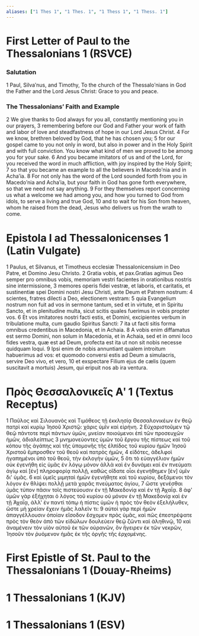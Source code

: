 ```yaml
---
aliases: ["1 Thes 1", "1 Thes. 1", "1 Thess 1", "1 Thess. 1"]
---
```



# First Letter of Paul to the Thessalonians 1 (RSVCE)

### Salutation
1 Paul, Silvaʹnus, and Timothy, To the church of the Thessaloʹnians in God the Father and the Lord Jesus Christ: Grace to you and peace.
### The Thessalonians’ Faith and Example
2 We give thanks to God always for you all, constantly mentioning you in our prayers,
3 remembering before our God and Father your work of faith and labor of love and steadfastness of hope in our Lord Jesus Christ.
4 For we know, brethren beloved by God, that he has chosen you;
5 for our gospel came to you not only in word, but also in power and in the Holy Spirit and with full conviction. You know what kind of men we proved to be among you for your sake.
6 And you became imitators of us and of the Lord, for you received the word in much affliction, with joy inspired by the Holy Spirit;
7 so that you became an example to all the believers in Macedoʹnia and in Achaʹia.
8 For not only has the word of the Lord sounded forth from you in Macedoʹnia and Achaʹia, but your faith in God has gone forth everywhere, so that we need not say anything.
9 For they themselves report concerning us what a welcome we had among you, and how you turned to God from idols, to serve a living and true God,
10 and to wait for his Son from heaven, whom he raised from the dead, Jesus who delivers us from the wrath to come.


# Epistola I ad Thessalonicenses 1 (Latin Vulgate)

1 Paulus, et Silvanus, et Timotheus ecclesiæ Thessalonicensium in Deo Patre, et Domino Jesu Christo.
2 Gratia vobis, et pax.Gratias agimus Deo semper pro omnibus vobis, memoriam vestri facientes in orationibus nostris sine intermissione,
3 memores operis fidei vestræ, et laboris, et caritatis, et sustinentiæ spei Domini nostri Jesu Christi, ante Deum et Patrem nostrum:
4 scientes, fratres dilecti a Deo, electionem vestram:
5 quia Evangelium nostrum non fuit ad vos in sermone tantum, sed et in virtute, et in Spiritu Sancto, et in plenitudine multa, sicut scitis quales fuerimus in vobis propter vos.
6 Et vos imitatores nostri facti estis, et Domini, excipientes verbum in tribulatione multa, cum gaudio Spiritus Sancti:
7 ita ut facti sitis forma omnibus credentibus in Macedonia, et in Achaia.
8 A vobis enim diffamatus est sermo Domini, non solum in Macedonia, et in Achaia, sed et in omni loco fides vestra, quæ est ad Deum, profecta est ita ut non sit nobis necesse quidquam loqui.
9 Ipsi enim de nobis annuntiant qualem introitum habuerimus ad vos: et quomodo conversi estis ad Deum a simulacris, servire Deo vivo, et vero,
10 et exspectare Filium ejus de cælis (quem suscitavit a mortuis) Jesum, qui eripuit nos ab ira ventura.


# Πρὸς Θεσσαλονικεῖς Αʹ 1 (Textus Receptus)

1 Παῦλος καὶ Σιλουανὸς καὶ Τιμόθεος τῇ ἐκκλησίᾳ Θεσσαλονικέων ἐν θεῷ πατρὶ καὶ κυρίῳ Ἰησοῦ Χριστῷ: χάρις ὑμῖν καὶ εἰρήνη.
2 Εὐχαριστοῦμεν τῷ θεῷ πάντοτε περὶ πάντων ὑμῶν, μνείαν ποιούμενοι ἐπὶ τῶν προσευχῶν ἡμῶν, ἀδιαλείπτως
3 μνημονεύοντες ὑμῶν τοῦ ἔργου τῆς πίστεως καὶ τοῦ κόπου τῆς ἀγάπης καὶ τῆς ὑπομονῆς τῆς ἐλπίδος τοῦ κυρίου ἡμῶν Ἰησοῦ Χριστοῦ ἔμπροσθεν τοῦ θεοῦ καὶ πατρὸς ἡμῶν,
4 εἰδότες, ἀδελφοὶ ἠγαπημένοι ὑπὸ τοῦ θεοῦ, τὴν ἐκλογὴν ὑμῶν,
5 ὅτι τὸ εὐαγγέλιον ἡμῶν οὐκ ἐγενήθη εἰς ὑμᾶς ἐν λόγῳ μόνον ἀλλὰ καὶ ἐν δυνάμει καὶ ἐν πνεύματι ἁγίῳ καὶ [ἐν] πληροφορίᾳ πολλῇ, καθὼς οἴδατε οἷοι ἐγενήθημεν [ἐν] ὑμῖν δι' ὑμᾶς.
6 καὶ ὑμεῖς μιμηταὶ ἡμῶν ἐγενήθητε καὶ τοῦ κυρίου, δεξάμενοι τὸν λόγον ἐν θλίψει πολλῇ μετὰ χαρᾶς πνεύματος ἁγίου,
7 ὥστε γενέσθαι ὑμᾶς τύπον πᾶσιν τοῖς πιστεύουσιν ἐν τῇ Μακεδονίᾳ καὶ ἐν τῇ Ἀχαΐᾳ.
8 ἀφ' ὑμῶν γὰρ ἐξήχηται ὁ λόγος τοῦ κυρίου οὐ μόνον ἐν τῇ Μακεδονίᾳ καὶ ἐν τῇ Ἀχαΐᾳ, ἀλλ' ἐν παντὶ τόπῳ ἡ πίστις ὑμῶν ἡ πρὸς τὸν θεὸν ἐξελήλυθεν, ὥστε μὴ χρείαν ἔχειν ἡμᾶς λαλεῖν τι:
9 αὐτοὶ γὰρ περὶ ἡμῶν ἀπαγγέλλουσιν ὁποίαν εἴσοδον ἔσχομεν πρὸς ὑμᾶς, καὶ πῶς ἐπεστρέψατε πρὸς τὸν θεὸν ἀπὸ τῶν εἰδώλων δουλεύειν θεῷ ζῶντι καὶ ἀληθινῷ,
10 καὶ ἀναμένειν τὸν υἱὸν αὐτοῦ ἐκ τῶν οὐρανῶν, ὃν ἤγειρεν ἐκ τῶν νεκρῶν, Ἰησοῦν τὸν ῥυόμενον ἡμᾶς ἐκ τῆς ὀργῆς τῆς ἐρχομένης.


# First Epistle of St. Paul to the Thessalonians 1 (Douay-Rheims)


# 1 Thessalonians 1 (KJV)


# 1 Thessalonians 1 (ESV)

